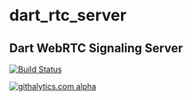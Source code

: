 dart_rtc_server
========

Dart WebRTC Signaling Server
--------


[![Build Status](https://drone.io/github.com/samiy-xx/dart_rtc_server/status.png)](https://drone.io/github.com/samiy-xx/dart_rtc_server/latest)

[![githalytics.com alpha](https://cruel-carlota.pagodabox.com/e2f8d6045c2d3663c561fe923007f1df "githalytics.com")](http://githalytics.com/samiy-xx/dart-rtc.git)
